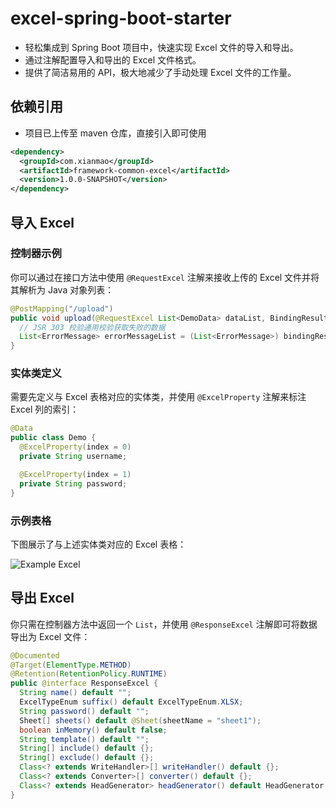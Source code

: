 # excel-spring-boot-starter

- 轻松集成到 Spring Boot 项目中，快速实现 Excel 文件的导入和导出。
- 通过注解配置导入和导出的 Excel 文件格式。
- 提供了简洁易用的 API，极大地减少了手动处理 Excel 文件的工作量。

## 依赖引用

- 项目已上传至 maven 仓库，直接引入即可使用

```xml
<dependency>
  <groupId>com.xianmao</groupId>
  <artifactId>framework-common-excel</artifactId>
  <version>1.0.0-SNAPSHOT</version>
</dependency>
```

## 导入 Excel

### 控制器示例

你可以通过在接口方法中使用 `@RequestExcel` 注解来接收上传的 Excel 文件并将其解析为 Java 对象列表：

```java
@PostMapping("/upload")
public void upload(@RequestExcel List<DemoData> dataList, BindingResult bindingResult) {
  // JSR 303 校验通用校验获取失败的数据
  List<ErrorMessage> errorMessageList = (List<ErrorMessage>) bindingResult.getTarget();
}
```

### 实体类定义

需要先定义与 Excel 表格对应的实体类，并使用 `@ExcelProperty` 注解来标注 Excel 列的索引：

```java
@Data
public class Demo {
  @ExcelProperty(index = 0)
  private String username;

  @ExcelProperty(index = 1)
  private String password;
}
```

### 示例表格

下图展示了与上述实体类对应的 Excel 表格：

![Example Excel](https://minio.pigx.top/oss/1618560470.png)

## 导出 Excel

你只需在控制器方法中返回一个 `List`，并使用 `@ResponseExcel` 注解即可将数据导出为 Excel 文件：

```java
@Documented
@Target(ElementType.METHOD)
@Retention(RetentionPolicy.RUNTIME)
public @interface ResponseExcel {
  String name() default "";
  ExcelTypeEnum suffix() default ExcelTypeEnum.XLSX;
  String password() default "";
  Sheet[] sheets() default @Sheet(sheetName = "sheet1");
  boolean inMemory() default false;
  String template() default "";
  String[] include() default {};
  String[] exclude() default {};
  Class<? extends WriteHandler>[] writeHandler() default {};
  Class<? extends Converter>[] converter() default {};
  Class<? extends HeadGenerator> headGenerator() default HeadGenerator.class;
}
```